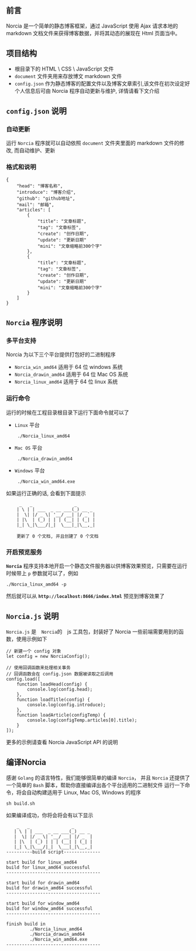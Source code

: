 ## 前言
Norcia 是一个简单的静态博客框架，通过 JavaScript 使用 Ajax 请求本地的 markdown 文档文件来获得博客数据，并将其动态的展现在 Html 页面当中。

## 项目结构
 - 根目录下的 HTML \ CSS \ JavaScript 文件
 - `document` 文件夹用来存放博文 markdown 文件
 - `config.json` 作为静态博客的配置文件以及博客文章索引,该文件在初次设定好个人信息后可由 Norcia 程序自动更新与维护, 详情请看下文介绍


## **`config.json`** 说明
### 自动更新
运行 `Norcia` 程序就可以自动依照 `document` 文件夹里面的 markdown 文件的修改, 而自动维护、更新

### 格式和说明

	{
		"head": "博客名称",
		"introduce": "博客介绍",
		"github": "github地址",
		"mail": "邮箱",
		"articles": [
			{
				"title": "文章标题",
				"tag": "文章标签",
				"create": "创作日期",
				"update": "更新日期"
				"mini": "文章缩略前300个字"
			},
			{
				"title": "文章标题",
				"tag": "文章标签",
				"create": "创作日期",
				"update": "更新日期"
				"mini": "文章缩略前300个字"
			}
		]
	}

## **`Norcia`** 程序说明
### **多平台支持**
Norcia 为以下三个平台提供打包好的二进制程序

 - `Norcia_win_amd64` 适用于 64 位 windows 系统
 - `Norcia_drawin_amd64` 适用于 64 位 Mac OS 系统
 - `Norcia_linux_amd64` 适用于 64 位 linux 系统

### **运行命令**
运行的时候在工程目录根目录下运行下面命令就可以了

 - `Linux` 平台

        ./Norcia_linux_amd64

 - `Mac OS` 平台

        ./Norcia_drawin_amd64
        
 - `Windows` 平台
 
        ./Norcia_win_amd64.exe
        

如果运行正确的话, 会看到下面提示

         _   _                _       
        | \ | | ___  _ __ ___(_) __ _ 
        |  \| |/ _ \| '__/ __| |/ _` |
        | |\  | (_) | | | (__| | (_| |
        |_| \_|\___/|_|  \___|_|\__,_|
        
        更新了 0 个文档, 并且创建了 0 个文档 

### **开启预览服务**
**`Norcia`** 程序支持本地开启一个静态文件服务器以供博客效果预览，只需要在运行时候带上 `p` 参数就可以了，例如

    ./Norcia_linux_amd64 -p
 
然后就可以从 **`http://localhost:8666/index.html`** 预览到博客效果了

## **`Norcia.js`** 说明
`Norcia.js` 是　`Norcia`的　js 工具包，封装好了 Norcia 一些前端需要用到的函数，使用示例如下
    
    // 新建一个 config 对象
    let config = new NorciaConfig();
    
    // 使用回调函数来处理相关事务
    // 回调函数会在 config.json 数据被读取之后调用
    config.load([
        function loadHead(config) {
            console.log(config.head);
        },
        function loadTitle(config) {
            console.log(config.introduce);
        },
        function loadArticle(configTemp) {
            console.log(configTemp.articles[0].title);
        }
    ]);

更多的示例请查看 Norcia JavaScript API 的说明

## **编译Norcia**
感谢 `Golang` 的语言特性，我们能够很简单的编译 `Norcia`， 并且 `Norcia` 还提供了一个简单的 `Bash` 脚本，帮助你直接编译出各个平台适用的二进制文件
运行一下命令，将会自动构建适用于 Linux, Mac OS, Windows 的程序

    sh build.sh
    
如果编译成功，你将会将会有以下显示

        _   _                _       
       | \ | | ___  _ __ ___(_) __ _ 
       |  \| |/ _ \| '__/ __| |/ _  |
       | |\  | (_) | | | (__| | (_| |
       |_| \_|\___/|_|  \___|_|\__,_|
    ----------build script--------------
    
    start build for linux_amd64
    build for linux_amd64 successful
    ------------------------------------
    
    start build for drawin_amd64
    build for drawin_amd64 successful 
    ------------------------------------
    
    start build for window_amd64
    build for window_amd64 successful 
    ------------------------------------
    
    finish build in 
             ./Norcia_linux_amd64
             ./Norcia_drawin_amd64
             ./Norcia_win_amd64.exe
    ------------------------------------
